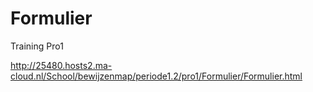 # Formulier
Training Pro1

http://25480.hosts2.ma-cloud.nl/School/bewijzenmap/periode1.2/pro1/Formulier/Formulier.html
